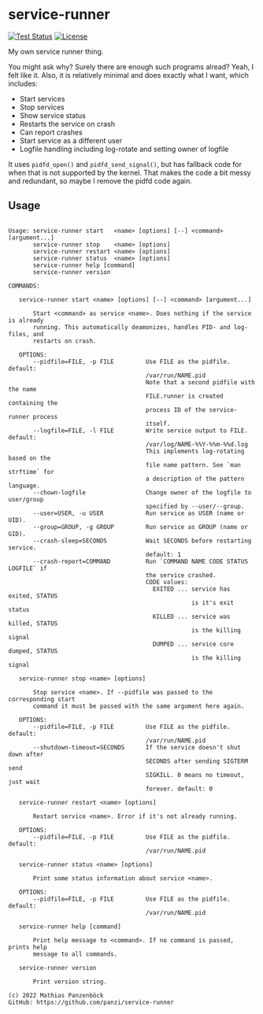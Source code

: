 service-runner
==============

[![Test Status](https://img.shields.io/github/workflow/status/panzi/service-runner/Tests)](https://github.com/panzi/service-runner/actions/workflows/tests.yml)
[![License](https://img.shields.io/github/license/panzi/service-runner)](https://github.com/panzi/service-runner/blob/main/LICENSE)

My own service runner thing.

You might ask why? Surely there are enough such programs alread? Yeah, I felt
like it. Also, it is relatively minimal and does exactly what I want, which
includes:

* Start services
* Stop services
* Show service status
* Restarts the service on crash
* Can report crashes
* Start service as a different user
* Logfile handling including log-rotate and setting owner of logfile

It uses `pidfd_open()` and `pidfd_send_signal()`, but has fallback code for when
that is not supported by the kernel. That makes the code a bit messy and redundant,
so maybe I remove the pidfd code again.

Usage
-----

```plain

Usage: service-runner start   <name> [options] [--] <command> [argument...]
       service-runner stop    <name> [options]
       service-runner restart <name> [options]
       service-runner status  <name> [options]
       service-runner help [command]
       service-runner version

COMMANDS:

   service-runner start <name> [options] [--] <command> [argument...]

       Start <command> as service <name>. Does nothing if the service is already
       running. This automatically deamonizes, handles PID- and log-files, and 
       restarts on crash.

   OPTIONS:
       --pidfile=FILE, -p FILE         Use FILE as the pidfile. default: 
                                       /var/run/NAME.pid
                                       Note that a second pidfile with the name
                                       FILE.runner is created containing the 
                                       process ID of the service-runner process
                                       itself.
       --logfile=FILE, -l FILE         Write service output to FILE. default: 
                                       /var/log/NAME-%%Y-%%m-%%d.log
                                       This implements log-rotating based on the
                                       file name pattern. See `man strftime` for
                                       a description of the pattern language.
       --chown-logfile                 Change owner of the logfile to user/group
                                       specified by --user/--group.
       --user=USER, -u USER            Run service as USER (name or UID).
       --group=GROUP, -g GROUP         Run service as GROUP (name or GID).
       --crash-sleep=SECONDS           Wait SECONDS before restarting service. 
                                       default: 1
       --crash-report=COMMAND          Run `COMMAND NAME CODE STATUS LOGFILE` if
                                       the service crashed.
                                       CODE values:
                                         EXITED ... service has exited, STATUS 
                                                    is it's exit status
                                         KILLED ... service was killed, STATUS 
                                                    is the killing signal
                                         DUMPED ... service core dumped, STATUS
                                                    is the killing signal

   service-runner stop <name> [options]

       Stop service <name>. If --pidfile was passed to the corresponding start 
       command it must be passed with the same argument here again.

   OPTIONS:
       --pidfile=FILE, -p FILE         Use FILE as the pidfile. default: 
                                       /var/run/NAME.pid
       --shutdown-timeout=SECONDS      If the service doesn't shut down after 
                                       SECONDS after sending SIGTERM send 
                                       SIGKILL. 0 means no timeout, just wait 
                                       forever. default: 0

   service-runner restart <name> [options]

       Restart service <name>. Error if it's not already running.

   OPTIONS:
       --pidfile=FILE, -p FILE         Use FILE as the pidfile. default: 
                                       /var/run/NAME.pid

   service-runner status <name> [options]

       Print some status information about service <name>.

   OPTIONS:
       --pidfile=FILE, -p FILE         Use FILE as the pidfile. default: 
                                       /var/run/NAME.pid

   service-runner help [command]

       Print help message to <command>. If no command is passed, prints help 
       message to all commands.

   service-runner version

       Print version string.

(c) 2022 Mathias Panzenböck
GitHub: https://github.com/panzi/service-runner
```
